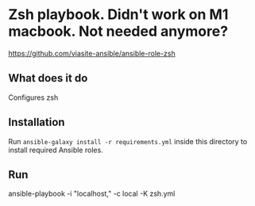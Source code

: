 # Zsh playbook. Didn't work on M1 macbook. Not needed anymore?
https://github.com/viasite-ansible/ansible-role-zsh

## What does it do
Configures zsh

## Installation 
Run `ansible-galaxy install -r requirements.yml` inside this directory to install required Ansible roles.

## Run
ansible-playbook -i "localhost," -c local -K zsh.yml
